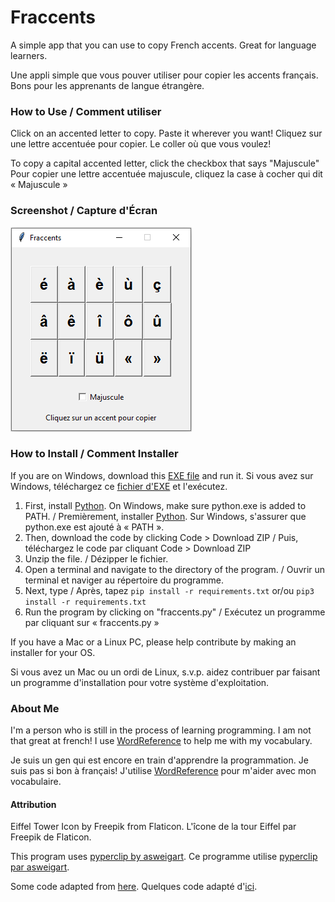 # Fraccents

A simple app that you can use to copy French accents. Great for language learners.

Une appli simple que vous pouver utiliser pour copier les accents français. Bons pour les apprenants de langue étrangère.

### How to Use / Comment utiliser

Click on an accented letter to copy. Paste it wherever you want!
Cliquez sur une lettre accentuée pour copier. Le coller où que vous voulez!

To copy a capital accented letter, click the checkbox that says "Majuscule"
Pour copier une lettre accentuée majuscule, cliquez la case à cocher qui dit « Majuscule »

### Screenshot / Capture d'Écran
![A program that has buttons with accented letters and a checkbox that says "Majuscule" / Un programme qui a des boutons avec lettres accentuées et une case à cocher qui dit « Majuscule »](screenshot.png)

### How to Install / Comment Installer

If you are on Windows, download this [EXE file]() and run it.
Si vous avez sur Windows, téléchargez ce [fichier d'EXE]() et l'exécutez.

1. First, install [Python](https://python.org). On Windows, make sure python.exe is added to PATH. / Premièrement, installer [Python](https://python.org). Sur Windows, s'assurer que python.exe est ajouté à « PATH ».
2. Then, download the code by clicking Code > Download ZIP / Puis, téléchargez le code par cliquant Code > Download ZIP
3. Unzip the file. / Dézipper le fichier.
4. Open a terminal and navigate to the directory of the program. / Ouvrir un terminal et naviger au répertoire du programme.
5. Next, type / Après, tapez `pip install -r requirements.txt` or/ou `pip3 install -r requirements.txt`
6. Run the program by clicking on "fraccents.py" / Exécutez un programme par cliquant sur « fraccents.py »

If you have a Mac or a Linux PC, please help contribute by making an installer for your OS.

Si vous avez un Mac ou un ordi de Linux, s.v.p. aidez contribuer par faisant un programme d'installation pour votre système d'exploitation.

### About Me

I'm a person who is still in the process of learning programming.
I am not that great at french! I use [WordReference](https://www.wordreference.com) to help me with my vocabulary.

Je suis un gen qui est encore en train d'apprendre la programmation.
Je suis pas si bon à français! J'utilise [WordReference](https://www.wordreference.com) pour m'aider avec mon vocabulaire.

#### Attribution

Eiffel Tower Icon by Freepik from Flaticon.
L'îcone de la tour Eiffel par Freepik de Flaticon.

This program uses [pyperclip by asweigart](https://github.com/asweigart/pyperclip/).
Ce programme utilise [pyperclip par asweigart](https://github.com/asweigart/pyperclip/).

Some code adapted from [here](https://stackoverflow.com/questions/7674790/bundling-data-files-with-pyinstaller-onefile/13790741#13790741).
Quelques code adapté d'[ici](https://stackoverflow.com/questions/7674790/bundling-data-files-with-pyinstaller-onefile/13790741#13790741).
